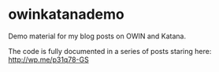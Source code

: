 owinkatanademo
==============

Demo material for my blog posts on OWIN and Katana.

The code is fully documented in a series of posts staring here: http://wp.me/p31q78-GS
